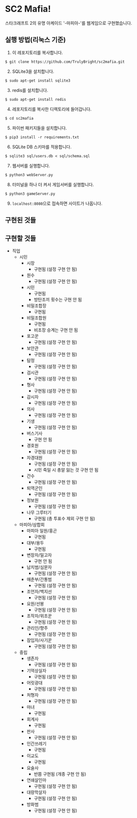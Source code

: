 # SC2 Mafia!

스타크래프트 2의 유명 아케이드 '-마피아-'를 웹게임으로 구현했습니다.
## 실행 방법(리눅스 기준)
1. 이 레포지토리를 복사합니다.
```
$ git clone https://github.com/TrulyBright/sc2mafia.git
```
2. SQLite3을 설치합니다.
```
$ sudo apt-get install sqlite3
```
3. redis를 설치합니다.
```
$ sudo apt-get install redis
```
4. 레포지토리를 복사한 디렉토리에 들어갑니다.
```
$ cd sc2mafia
```
5. 파이썬 패키지들을 설치합니다.
```
$ pip3 install -r requirements.txt
```
6. SQLite DB 스키마를 적용합니다.
```
$ sqlite3 sql/users.db < sql/schema.sql
```
7. 웹서버를 실행합니다.
```
$ python3 webServer.py
```
8. 터미널을 하나 더 켜서 게임서버를 실행합니다.
```
$ python3 gameServer.py
```
9. `localhost:8080`으로 접속하면 사이트가 나옵니다.

## 구현된 것들

## 구현할 것들
- 직업
  - 시민
    - 시장
      - 구현됨 (설정 구현 안 됨)
    - 원수
      - 구현됨 (설정 구현 안 됨)
    - 시민
      - 구현됨
      - 방탄조끼 횟수는 구현 안 됨
    - 비밀조합장
      - 구현됨
    - 비밀조합원
      - 구현됨
      - 비조장 승계는 구현 안 됨
    - 포고꾼
      - 구현됨 (설정 구현 안 됨)
    - 보안관
      - 구현됨 (설정 구현 안 됨)
    - 탐정
      - 구현됨 (설정 구현 안 됨)
    - 검시관
      - 구현됨 (설정 구현 안 됨)
    - 형사
      - 구현됨 (설정 구현 안 됨)
    - 감시자
      - 구현됨 (설정 구현 안 됨)
    - 의사
      - 구현됨 (설정 구현 안 됨)
    - 기생
      - 구현됨 (설정 구현 안 됨)
    - 버스기사
      - 구현 안 됨
    - 경호원
      - 구현됨 (설정 구현 안 됨)
    - 자경대원
      - 구현됨 (설정 구현 안 됨)
      - 시민 죽일 시 총알 잃는 것 구현 안 됨
    - 간수
      - 구현됨 (설정 구현 안 됨)
    - 퇴역군인
      - 구현됨 (설정 구현 안 됨)
    - 정보원
      - 구현됨 (설정 구현 안 됨)
    - 나무 그루터기
      - 구현됨 (총 투표수 제외 구현 안 됨)
  - 마피아/삼합회
    - 마피아 일원/홍곤
      - 구현됨
    - 대부/용두
      - 구현됨
    - 변장자/밀고자
      - 구현 안 됨
    - 납치범/심문자
      - 구현됨 (설정 구현 안 됨)
    - 매춘부/간통범
      - 구현됨 (설정 구현 안 됨)
    - 조언자/백지선
      - 구현됨 (설정 구현 안 됨)
    - 요원/선봉
      - 구현됨 (설정 구현 안 됨)
    - 조작자/위조꾼
      - 구현됨 (설정 구현 안 됨)
    - 관리인/향주
      - 구현됨 (설정 구현 안 됨)
    - 잠입자/사기꾼
      - 구현됨 (설정 구현 안 됨)
  - 중립
    - 생존자
      - 구현됨 (설정 구현 안 됨)
    - 기억상실자
      - 구현됨 (설정 구현 안 됨)
    - 어릿광대
      - 구현됨 (설정 구현 안 됨)
    - 처형자
      - 구현됨 (설정 구현 안 됨)
    - 마녀
      - 구현됨
    - 회계사
      - 구현됨
    - 판사
      - 구현됨 (설정 구현 안 됨)
    - 인간쓰레기
      - 구현됨
    - 이교도
      - 구현됨
    - 요술사
      - 반쯤 구현됨 (개종 구현 안 됨)
    - 연쇄살인마
      - 구현됨 (설정 구현 안 됨)
    - 대량학살자
      - 구현됨 (설정 구현 안 됨)
    - 방화범
      - 구현됨 (설정 구현 안 됨)
